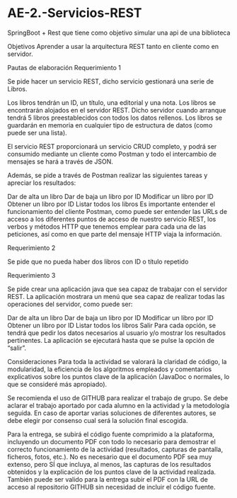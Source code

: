 # AE-2.-Servicios-REST
SpringBoot + Rest que tiene como objetivo simular una api de una biblioteca

Objetivos
Aprender a usar la arquitectura REST tanto en cliente como en servidor.

Pautas de elaboración
Requerimiento 1

Se pide hacer un servicio REST, dicho servicio gestionará una serie de Libros.

Los libros tendrán un ID, un título, una editorial y una nota. Los libros se encontrarán alojados en el servidor REST. 
Dicho servidor cuando arranque tendrá 5 libros preestablecidos con todos los datos rellenos. Los libros se guardarán en 
memoria en cualquier tipo de estructura de datos (como puede ser una lista).

El servicio REST proporcionará un servicio CRUD completo, y podrá ser consumido mediante un cliente como Postman y todo el intercambio de mensajes se hará a través de JSON.

Además, se pide a través de Postman realizar las siguientes tareas y apreciar los resultados:

Dar de alta un libro
Dar de baja un libro por ID
Modificar un libro por ID
Obtener un libro por ID
Listar todos los libros
Es importante entender el funcionamiento del cliente Postman, como puede ser entender las URLs de acceso a los diferentes puntos de acceso de nuestro 
servicio REST, los verbos y métodos HTTP que tenemos emplear para cada una de las peticiones, así como en que parte del mensaje HTTP viaja la información.

Requerimiento 2

Se pide que no pueda haber dos libros con ID o título repetido

Requerimiento 3

Se pide crear una aplicación java que sea capaz de trabajar con el servidor REST. La aplicación mostrara un menú que sea capaz de realizar todas las operaciones del servidor, como puede ser:

Dar de alta un libro
Dar de baja un libro por ID
Modificar un libro por ID
Obtener un libro por ID
Listar todos los libros
Salir
Para cada opción, se tendrá que pedir los datos necesarios al usuario y/o mostrar los resultados pertinentes. La aplicación se ejecutará hasta que se pulse la opción de “salir”.

 

Consideraciones
Para toda la actividad se valorará la claridad de código, la modularidad, la eficiencia de los algoritmos empleados 
y comentarios explicativos sobre los puntos clave de la aplicación (JavaDoc o normales, lo que se consideré más apropiado).

Se recomienda el uso de GITHUB para realizar el trabajo de grupo. Se debe aclarar el trabajo aportado por cada alumno en la 
actividad y la metodología seguida. En caso de aportar varias soluciones de diferentes autores, se debe elegir por consenso cual será la solución final escogida.

Para la entrega, se subirá el código fuente comprimido a la plataforma, incluyendo un documento PDF con todo lo necesario 
para demostrar el correcto funcionamiento de la actividad (resultados, capturas de pantalla, ficheros, fotos, etc.). No es 
necesario que el documento PDF sea muy extenso, pero SÍ que incluya, al menos, las capturas de los resultados obtenidos y la explicación 
de los puntos clave de la actividad realizada. También puede ser valido para la entrega subir el PDF con la URL de acceso al repositorio GITHUB sin necesidad de incluir el código fuente.
